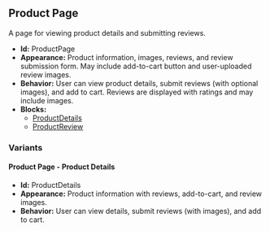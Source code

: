 ## Product Page
A page for viewing product details and submitting reviews.
- **Id:** ProductPage
- **Appearance:** Product information, images, reviews, and review submission form. May include add-to-cart button and user-uploaded review images.
- **Behavior:** User can view product details, submit reviews (with optional images), and add to cart. Reviews are displayed with ratings and may include images.
- **Blocks:**
  - [ProductDetails](../blocks/ProductDetails.md)
  - [ProductReview](../blocks/ProductReview.md)
### Variants
#### Product Page - **Product Details**
- **Id:** ProductDetails
- **Appearance:** Product information with reviews, add-to-cart, and review images.
- **Behavior:** User can view details, submit reviews (with images), and add to cart.
